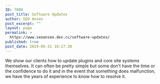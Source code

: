```yaml
---
ID: 7006
post_title: Software Updates
author: SEO Anseo
post_excerpt: ""
layout: page
permalink: >
  https://www.seoanseo.dev.cc/software-updates/
published: true
post_date: 2019-05-31 16:17:30
---
```

We show our clients how to update plugins and core site systems themselves. It can often be pretty simple but some don’t have the time or the confidence to do it and in the event that something does malfunction, we have the years of experience to know how to resolve it.